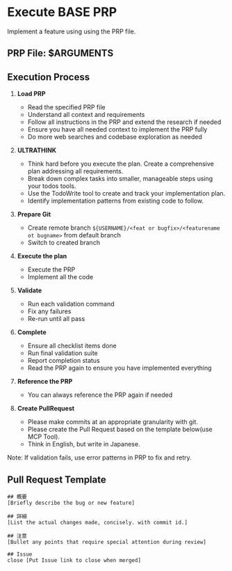 # Execute BASE PRP

Implement a feature using using the PRP file.

## PRP File: $ARGUMENTS

## Execution Process

1. **Load PRP**

   - Read the specified PRP file
   - Understand all context and requirements
   - Follow all instructions in the PRP and extend the research if needed
   - Ensure you have all needed context to implement the PRP fully
   - Do more web searches and codebase exploration as needed

2. **ULTRATHINK**

   - Think hard before you execute the plan. Create a comprehensive plan addressing all requirements.
   - Break down complex tasks into smaller, manageable steps using your todos tools.
   - Use the TodoWrite tool to create and track your implementation plan.
   - Identify implementation patterns from existing code to follow.

3. **Prepare Git**

   - Create remote branch `${USERNAME}/<feat or bugfix>/<featurename ot bugname>` from default branch
   - Switch to created branch

4. **Execute the plan**

   - Execute the PRP
   - Implement all the code

5. **Validate**

   - Run each validation command
   - Fix any failures
   - Re-run until all pass

6. **Complete**

   - Ensure all checklist items done
   - Run final validation suite
   - Report completion status
   - Read the PRP again to ensure you have implemented everything

7. **Reference the PRP**

   - You can always reference the PRP again if needed

8. **Create PullRequest**

   - Please make commits at an appropriate granularity with git.
   - Please create the Pull Request based on the template below(use MCP Tool).
   - Think in English, but write in Japanese.

Note: If validation fails, use error patterns in PRP to fix and retry.

## Pull Request Template

```
## 概要
[Briefly describe the bug or new feature]

## 詳細
[List the actual changes made, concisely. with commit id.]

## 注意
[Bullet any points that require special attention during review]

## Issue
close [Put Issue link to close when merged]

```
